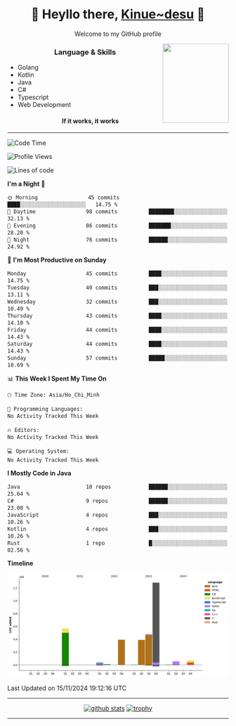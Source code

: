 <h1 align="center"> 🌸 Heyllo there, <a href="https://github.com/Kinue72">Kinue~desu</a> 🌸 </h1>
<p align="center"> Welcome to my GitHub profile </p>
<img align="right" src="https://i.imgur.com/yjwWPiL.png" width="150" height="180">

<h3 align="center"> Language & Skills </h3>

- Golang
- Kotlin
- Java
- C#
- Typescript
- Web Development
  <h4 align="center">If it works, it works</h4>
<hr>

<!--START_SECTION:waka-->
![Code Time](http://img.shields.io/badge/Code%20Time-16%20hrs%2021%20mins-blue)

![Profile Views](http://img.shields.io/badge/Profile%20Views-2-blue)

![Lines of code](https://img.shields.io/badge/From%20Hello%20World%20I%27ve%20Written-3.3%20million%20lines%20of%20code-blue)

**I'm a Night 🦉** 

```text
🌞 Morning                45 commits          ████░░░░░░░░░░░░░░░░░░░░░   14.75 % 
🌆 Daytime                98 commits          ████████░░░░░░░░░░░░░░░░░   32.13 % 
🌃 Evening                86 commits          ███████░░░░░░░░░░░░░░░░░░   28.20 % 
🌙 Night                  76 commits          ██████░░░░░░░░░░░░░░░░░░░   24.92 % 
```
📅 **I'm Most Productive on Sunday** 

```text
Monday                   45 commits          ████░░░░░░░░░░░░░░░░░░░░░   14.75 % 
Tuesday                  40 commits          ███░░░░░░░░░░░░░░░░░░░░░░   13.11 % 
Wednesday                32 commits          ███░░░░░░░░░░░░░░░░░░░░░░   10.49 % 
Thursday                 43 commits          ████░░░░░░░░░░░░░░░░░░░░░   14.10 % 
Friday                   44 commits          ████░░░░░░░░░░░░░░░░░░░░░   14.43 % 
Saturday                 44 commits          ████░░░░░░░░░░░░░░░░░░░░░   14.43 % 
Sunday                   57 commits          █████░░░░░░░░░░░░░░░░░░░░   18.69 % 
```


📊 **This Week I Spent My Time On** 

```text
🕑︎ Time Zone: Asia/Ho_Chi_Minh

💬 Programming Languages: 
No Activity Tracked This Week

🔥 Editors: 
No Activity Tracked This Week

💻 Operating System: 
No Activity Tracked This Week
```

**I Mostly Code in Java** 

```text
Java                     10 repos            ██████░░░░░░░░░░░░░░░░░░░   25.64 % 
C#                       9 repos             ██████░░░░░░░░░░░░░░░░░░░   23.08 % 
JavaScript               4 repos             ███░░░░░░░░░░░░░░░░░░░░░░   10.26 % 
Kotlin                   4 repos             ███░░░░░░░░░░░░░░░░░░░░░░   10.26 % 
Rust                     1 repo              █░░░░░░░░░░░░░░░░░░░░░░░░   02.56 % 
```



**Timeline**

![Lines of Code chart](https://raw.githubusercontent.com/Kinue72/Kinue72/main/assets/bar_graph.png)


 Last Updated on 15/11/2024 19:12:16 UTC
<!--END_SECTION:waka-->

<hr>

<p align="center">
  <a href="https://github.com/anuraghazra/github-readme-stats"><img src="https://github-readme-stats.vercel.app/api?username=Kinue72&show_icons=true&include_all_commits=true&theme=nord" alt="github stats"></a>
  <a href="https://github.com/ryo-ma/github-profile-trophy"><img src="https://github-profile-trophy.vercel.app/?username=Kinue72&theme=nord" alt="trophy"></a>
</p>

<hr>
